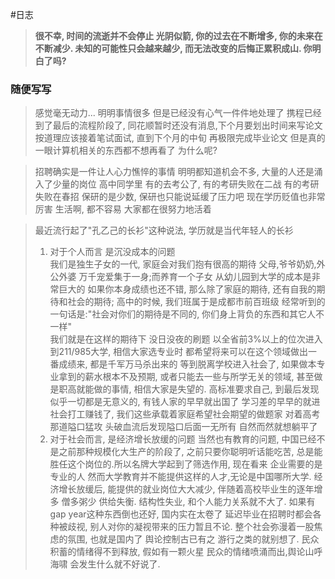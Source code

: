 #日志

> **很不幸, 时间的流逝并不会停止
> 光阴似箭, 你的过去在不断增多, 你的未来在不断减少.
> 未知的可能性只会越来越少, 而无法改变的后悔正累积成山.
> 你明白了吗?**




### 随便写写
> 感觉毫无动力...  明明事情很多 但是已经没有心气一件件地处理了
> 携程已经到了最后的流程阶段了, 同花顺暂时还没有消息,下个月要划出时间来写论文
> 按道理应该接着笔试面试, 直到下个月的中旬 再极限完成毕业论文 但是真的一眼计算机相关的东西都不想再看了
> 为什么呢?

> 招聘确实是一件让人心力憔悴的事情
> 明明都知道机会不多, 大量的人还是涌入了少量的岗位
> 高中同学里 有的去考公了, 有的考研失败在二战 有的考研失败在春招  保研的是少数, 保研也只能说延缓了压力吧 现在学历贬值也非常厉害
> 生活啊, 都不容易  大家都在很努力地活着

> 最近流行起了"孔乙己的长衫"这种说法, 学历就是当代年轻人的长衫
> 1. 对于个人而言 是沉没成本的问题  
> 我们是独生子女的一代, 家庭会对我们抱有很高的期待 父母,爷爷奶奶,外公外婆 万千宠爱集于一身;而养育一个子女 从幼儿园到大学的成本是非常巨大的
> 如果你本身成绩也还不错, 那么除了家庭的期待, 还有自我的期待和社会的期待;  高中的时候, 我们班属于是成都市前百班级 经常听到的一句话是:"社会对你们的期待是不同的, 你们身上背负的东西和其它人不一样"  
> 我们就是在这样的期待下 没日没夜的刷题 以全省前3%以上的位次进入到211/985大学, 相信大家选专业时 都希望将来可以在这个领域做出一番成绩来, 都是千军万马杀出来的 等到脱离学校进入社会了, 如果做本专业拿到的薪水根本不及预期, 或者只能去一些与所学无关的领域, 甚至做是职高就能做的事情, 相信大家是失望的.  高标准要求自己, 到最后发现 似乎一切都是无意义的, 有钱人家的早早就出国了 学习差的早早的就进社会打工赚钱了, 我们这些承载着家庭希望社会期望的做题家  对着高考那道隘口猛攻 头破血流后发现隘口后面一无所有 自然而然就想躺平了
> 2. 对于社会而言, 是经济增长放缓的问题
> 当然也有教育的问题, 中国已经不是之前那种规模化大生产的阶段了, 之前只要你聪明听话能吃苦, 总是能胜任这个岗位的.所以名牌大学起到了筛选作用, 现在看来 企业需要的是专业的人 然而大学教育并不能提供这样的人才,无论是中国哪所大学. 
> 经济增长放缓后, 能提供的就业岗位大大减少, 伴随着高校毕业生的逐年增多 僧多粥少 供给失衡.  结构性失业, 和个人能力关系就不大了.  如果有gap year这种东西倒也还好, 国内实在太卷了 延迟毕业在招聘时都会各种被歧视, 别人对你的凝视带来的压力暂且不论.  整个社会弥漫着一股焦虑的氛围, 也就是国内了 舆论控制古已有之 游行之类的就别想了. 民众积蓄的情绪得不到释放, 假如有一颗火星 民众的情绪喷涌而出,舆论山呼海啸  会发生什么就不好说了.
